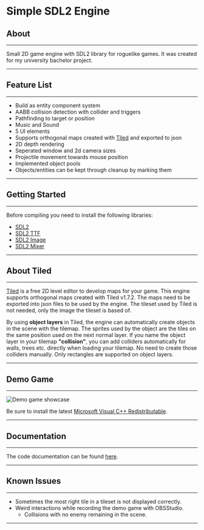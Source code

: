 # Simple SDL2 Engine
## About
---
Small 2D game engine with SDL2 library for roguelike games. It was created for my university bachelor project.

---
## Feature List
---
- Build as entity component system
- AABB collision detection with collider and triggers
- Pathfinding to target or position
- Music and Sound
- 5 UI elements
- Supports orthogonal maps created with [Tiled](https://www.mapeditor.org/) and exported to json
- 2D depth rendering
- Seperated window and 2d camera sizes
- Projectile movement towards mouse position
- Implemented object pools
- Objects/entities can be kept through cleanup by marking them


---
## Getting Started
---
Before compiling you need to install the following libraries:
- [SDL2](https://www.libsdl.org/)
- [SDL2 TTF](https://github.com/libsdl-org/SDL_ttf)
- [SDL2 Image](https://www.libsdl.org/projects/SDL_image/)
- [SDL2 Mixer](https://www.libsdl.org/projects/SDL_mixer/)


---
## About Tiled
---
[Tiled](https://www.mapeditor.org/) is a free 2D level editor to develop maps for your game. This engine supports orthogonal maps created with Tiled v1.7.2. The maps need to be exported into json files to be used by the engine. The tileset used by Tiled is not needed, only the image the tileset is based of.

By using **object layers** in Tiled, the engine can automatically create objects in the scene with the tilemap. The sprites used by the object are the tiles on the same position used on the next normal layer. If you name the object layer in your tilemap **"collision"**, you can add colliders automatically for walls, trees etc. directly when loading your tilemap. No need to create those colliders manually.
Only rectangles are supported on object layers.

---
## Demo Game
---
![Demo game showcase](https://github.com/JGeicke/sdl-game-engine/blob/main/demo/assets/demogame_showcase.gif?raw=true)


Be sure to install the latest [Microsoft Visual C++ Redistributable](https://docs.microsoft.com/en-us/cpp/windows/latest-supported-vc-redist?view=msvc-170).

---
## Documentation
---
The code documentation can be found [here](https://jgeicke.github.io/srl-game-engine/).

---

## Known Issues
---
- Sometimes the most right tile in a tileset is not displayed correctly.
- Weird interactions while recording the demo game with OBSStudio. 
    - Collisions with no enemy remaining in the scene.

---
